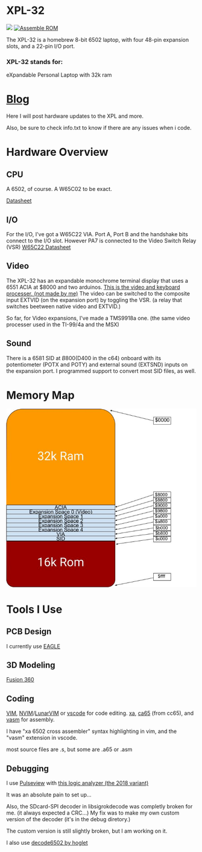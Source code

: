 # XPL-32
![](https://raw.githubusercontent.com/liaminventions/XPL-32/main/images/xpl.png)
[![Assemble ROM](https://github.com/liaminventions/XPL-32/actions/workflows/rom.yml/badge.svg)](https://github.com/liaminventions/XPL-32/actions/workflows/rom.yml/badge.svg)

The XPL-32 is a homebrew 8-bit 6502 laptop, with four 48-pin expansion slots, and a 22-pin I/O port.
 ### XPL-32 stands for:
eXpandable 
Personal 
Laptop 
with 32k ram
# [Blog](https://unstinkableinventions.wordpress.com/)
Here I will post hardware updates to the XPL and more.

Also, be sure to check info.txt to know if there are any issues when i code.
# Hardware Overview
## CPU
A 6502, of course. A W65C02 to be exact. 

[Datasheet](https://eater.net/datasheets/w65c02s.pdf)
## I/O
For the I/O, I've got a W65C22 VIA. Port A, Port B and the handshake bits connect to the I/O slot.
However PA7 is connected to the Video Switch Relay (VSR)
[W65C22 Datasheet](https://eater.net/datasheets/w65c22.pdf)
## Video
The XPL-32 has an expandable monochrome terminal display that uses a 6551 ACIA  at $8000 and two arduinos.
[This is the video and keyboard processer. (not made by me)](http://searle.x10host.com/MonitorKeyboard/index.html)
The video can be switched to the composite input EXTVID (on the expansion port) by toggling the VSR. (a relay that switches beetween native video and EXTVID.)

So far, for Video expansions, I've made a TMS9918a one. (the same video processer used in the TI-99/4a and the MSX)
## Sound
There is a 6581 SID at $B800 ($D400 in the c64) onboard with its potentiometer (POTX and POTY) and external sound (EXTSND) inputs on the expansion port.
I programmed support to convert most SID files, as well.
# Memory Map
![](https://raw.githubusercontent.com/liaminventions/XPL-32/main/images/memory_map.jpg)
# Tools I Use
## PCB Design
I currently use [EAGLE](https://www.autodesk.com/products/eagle/free-download)
## 3D Modeling
[Fusion 360](https://www.autodesk.com/products/fusion-360/overview?us_oa=dotcom-us&us_si=4e5471dc-07ed-4416-80c0-6f3e9f7c15b4&us_pt=NINVFUS&us_at=%5Bobject%20Object%5D&term=1-YEAR&tab=subscription&plc=F360)
## Coding
[VIM](https://www.vim.org/), [NVIM](https://neovim.io/)/[LunarVIM](https://www.lunarvim.org/) or [vscode](https://code.visualstudio.com/) for code editing.
[xa](https://github.com/fachat/xa65), [ca65](https://github.com/cc65/cc65) (from cc65), and [vasm](http://sun.hasenbraten.de/vasm/) for assembly.

I have "xa 6502 cross assembler" syntax highlighting in vim, and the "vasm" extension in vscode.

most source files are .s, but some are .a65 or .asm

## Debugging 

I use [Pulseview](https://sigrok.org/wiki/PulseView) with [this logic analyzer (the 2018 variant)](https://sigrok.org/wiki/Mcupro_Logic16_clone)

It was an absolute pain to set up...

Also, the SDcard-SPI decoder in libsigrokdecode was completly broken for me. (it always expected a CRC...) My fix was to make my own custom version of the decoder (it's in the debug diretory.)

The custom version is still slightly broken, but I am working on it.

I also use [decode6502 by hoglet](https://github.com/hoglet67/6502Decoder)
